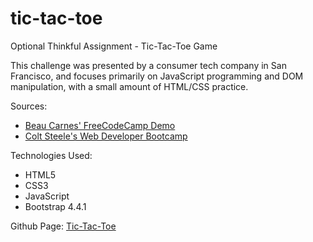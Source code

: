 # tic-tac-toe
Optional Thinkful Assignment - Tic-Tac-Toe Game

This challenge was presented by a consumer tech company in San Francisco, and focuses primarily on JavaScript programming and DOM manipulation, with a small amount of HTML/CSS practice.

Sources:
* [Beau Carnes' FreeCodeCamp Demo](https://www.youtube.com/watch?v=P2TcQ3h0ipQ)
* [Colt Steele's Web Developer Bootcamp](https://www.udemy.com/course/the-web-developer-bootcamp/)

Technologies Used:
- HTML5
- CSS3
- JavaScript
- Bootstrap 4.4.1

Github Page: [Tic-Tac-Toe](https://projects-training.github.io/tic-tac-toe/)
